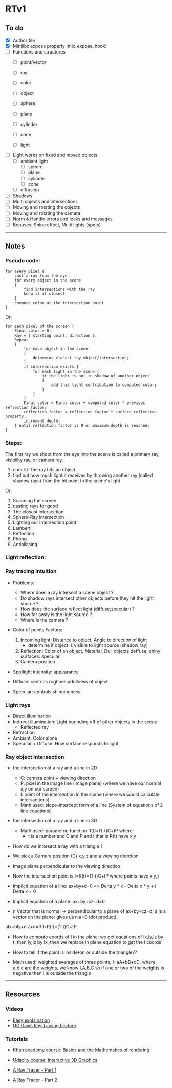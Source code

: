 # RTv1

## To do

- [X] Author file
- [X] Minilibx expose properly (mlx_expose_hook)
- [ ] Functions and structures 
    - [ ] point/vector
    - [ ] ray
    - [ ] color
    - [ ] object
    - [ ] sphere
    - [ ] plane

    - [ ] cylinder
    - [ ] cone
    - [ ] light
- [ ] Light works on fixed and moved objects
    - [ ] ambiant light 
        - [ ] sphere
        - [ ] plane
        - [ ] cylinder
        - [ ] cone
    - [ ] diffusion 
- [ ] Shadows
- [ ] Multi objects and intersections
- [ ] Moving and rotating the objects
- [ ] Moving and rotating the camera
- [ ] Norm & Handle errors and leaks and messages
- [ ] Bonuses: Shine effect, Multi lights (spots)

______

## Notes

### Pseudo code:

```
for every pixel {
    cast a ray from the eye
    for every object in the scene
    {
        find intersections with the ray
        keep it if closest
    }
    compute color at the intersection point
}
```
Or:

```
for each pixel of the screen {
    Final color = 0;
    Ray = { starting point, direction };
    Repeat
    {
        for each object in the scene
        {
            determine closest ray object/intersection;
        }
        if intersection exists {
            for each light in the scene {
                if the light is not in shadow of another object
                {
                    add this light contribution to computed color;
                }
            }
        }
        Final color = Final color + computed color * previous reflection factor;
        reflection factor = reflection factor * surface reflection property;
        increment depth;
    } until reflection factor is 0 or maximum depth is reached;
}

```

### Steps:

The first ray we shoot from the eye into the scene is called a primary ray,
visibility ray, or camera ray.

1. check if the ray hits an object 
2. find out how much light it receives by throwing
another ray (called shadow rays) from the hit point to the scene's light

Or:

1. Scanning the screen
1. casting rays for good
1. The closest intersection
1. Sphere-Ray intersection
1. Lighting our intersection point
1. Lambert
1. Reflection
1. Phong
1. Antialiasing

### Light reflection:

### Ray tracing intuition

- Problems:
    - Where does a ray intersect a scene object ?
    - Do shadow rays intersect other objects before they hit the light source ?
    - How does the surface reflect light (diffuse,specular) ?
    - How far away is the light source ?
    - Where is the camera ?

- Color of points Factors:
    1. Incoming light: Distance to object, Angle to direction of light
        - determine if object is visible to light source (shadow ray)
    2. Reflection: Color of an object, Material, Dull objects deffuse, shiny surfaces: specular
    3. Camera position

- Spotlight intensity: appearance
- Diffuse: controls roghness/dullness of object
- Specular: controls shinningness

### Light rays

- Direct illumination
- Indirect illumination: Light bounding off of other objects in the scene
    - Reflected ray
- Refraction
- Ambiant: Color alone
- Specular + Diffuse: How surface responds to light

### Ray object intersection

- the intersection of a ray and a line in 2D
    - C: camera point + viewing direction
    - P: pixel in the image line (image plane) (where we have our normal x,y on our screen)
    - I: point of the intersection in the scene (where we would calculate intersactions)
    - Math used: slope-intercept form of a line (System of equations of 2 line equations)
- the intersection of a ray and a line in 3D
    - Math used: parametric function R(t)=(1-t)C+tP where:
        - t is a number and C and P and I that is R(t) have x,y
- How do we intersect a ray with a triangle ?

- We pick a Camera position (C) x,y,z and a viewing direction
- Image plane perpendicular to the viewing direction
- Now the intersection point is I=R(t)=(1-t)C+tP where points have x,y,z
- Implicit equation of a line: ax+by+c=0  <> Delta y * x - Delta x * y + i Delta x = 0
- Implicit equation of a plane: ax+by+cz+d=0 
- n Vector that is normal => perpendicular to a plane of ax+by+cz=d, a is a vector on the plane: gives us n.a=0 (dot product)

aIx+bIy+cIz+d=0
I=R(t)=(1-t)C+tP

- How to compute coords of I in the plane: we get equations of Ix,Iy,Iz by t, then Iy,Iz by Ix, then we replace in plane equation to get the I coords

- How to tell if the point is inside/on or outside the triangle??
- Math used: weighted averages of three points, I=aA+bB+cC, where a,b,c are the weights, we know I,A,B,C so if one or two of the weights is negative then I is outside the triangle

______


## Resources

### Videos

- [Easy explaination](https://www.youtube.com/watch?v=bN8AV_x4BXI)
- [UC Davis Ray Tracing Lecture](https://www.youtube.com/watch?v=Ahp6LDQnK4Y)

### Tutorials


- [Khan academy course: Basics and the Mathematics of rendering](https://www.khanacademy.org/partner-content/pixar/rendering/rendering1/v/rendering-1)

- [Udacity course: Interactive 3D Graphics](https://classroom.udacity.com/courses/cs291)

- [A Ray Tracer - Part 1](https://www.purplealienplanet.com/node/20)
- [A Ray Tracer - Part 2](https://www.purplealienplanet.com/node/23)
